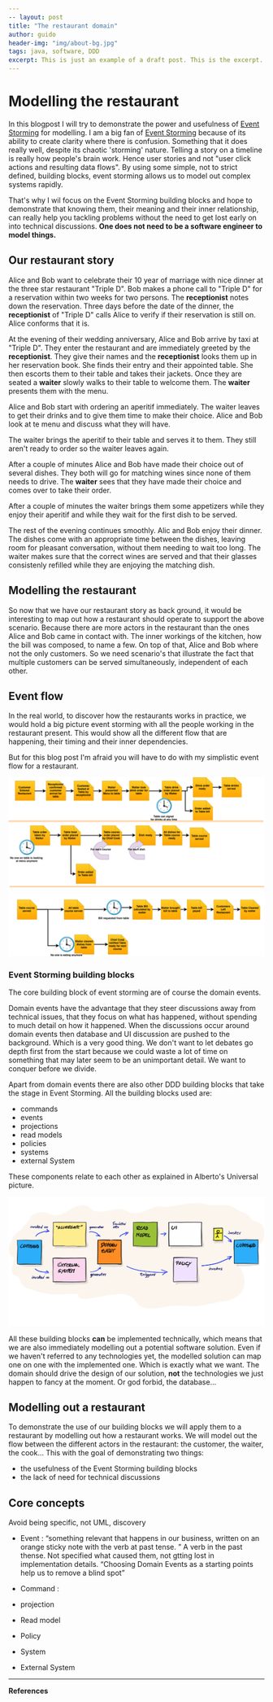 ```yaml
---
-- layout: post
title: "The restaurant domain"
author: guido
header-img: "img/about-bg.jpg"
tags: java, software, DDD
excerpt: This is just an example of a draft post. This is the excerpt. Don't place layout or markup here> Don't make it too long.
---
```

# Modelling the restaurant

In this blogpost I will try to demonstrate the power and usefulness of [Event Storming](https://www.eventstorming.com) for modelling. I am a big fan of [Event Storming](https://www.eventstorming.com) because of its ability to create clarity where there is confusion. Something that it does really well, despite its chaotic 'storming' nature. Telling a story on a timeline is really how people's brain work. Hence user stories and not "user click actions and resulting data flows". By using some simple, not to strict defined, building blocks, event storming allows us to model out complex systems rapidly. 
 
 That's why I wil focus on the Event Storming building blocks and hope to demonstrate that knowing them, their meaning and their inner relationship, can really help you tackling problems without the need to get lost early on into technical discussions. **One does not need to be a software engineer to model things.**

## Our restaurant story

Alice and Bob want to celebrate their 10 year of marriage with nice dinner at the three star restaurant "Triple D". Bob makes a phone call to "Triple D" for a reservation within two weeks for two persons. The **receptionist** notes down the reservation. Three days before the date of the dinner, the **receptionist** of "Triple D" calls Alice to verify if their reservation is still on. Alice conforms that it is.

At the evening of their wedding anniversary, Alice and Bob arrive by taxi at "Triple D". They enter the restaurant and are immediately greeted by the **receptionist**. They give their names and the **receptionist** looks them up in her reservation book. She finds their entry and their appointed table. She then escorts them to their table and takes their jackets. Once they are seated a **waiter** slowly walks to their table to welcome them. The **waiter** presents them with the menu. 

Alice and Bob start with ordering an aperitif immediately. The waiter leaves to get their drinks and to give them time to make their choice. Alice and Bob look at te menu and discuss what they will have.

The waiter brings the aperitif to their table and serves it to them. They still aren't ready to order so the waiter leaves again.

After a couple of minutes Alice and Bob have made their choice out of several dishes. They both will go for matching wines since none of them needs to drive. The **waiter** sees that they have made their choice and comes over to take their order. 

After a couple of minutes the waiter brings them some appetizers while they enjoy their aperitif and while they wait for the first dish to be served.

The rest of the evening continues smoothly. Alic and Bob enjoy their dinner. The dishes come with an appropriate time between the dishes, leaving room for pleasant conversation, without them needing to wait too long. The waiter makes sure that the correct wines are served and that their glasses consistenly refilled while they are enjoying the matching dish.

## Modelling the restaurant

So now that we have our restaurant story as back ground, it would be interesting to map out how a restaurant should operate to support the above scenario. Because there are more actors in the restaurant than the ones Alice and Bob came in contact with. The inner workings of the kitchen, how the bill was composed, to name a few. On top of that, Alice and Bob where not the only customers. So we need scenario's that illustrate the fact that multiple customers can be served simultaneously, independent of each other. 


## Event flow

In the real world, to discover how the restaurants works in practice, we would hold a big picture event storming with all the people working in the restaurant present. This would show all the different flow that are happening, their timing and their inner dependencies.  

But for this blog post I'm afraid you will have to do with my simplistic event flow for a restaurant.

![Restaurant event overview](/img/posts/events-restaurant/restaurantEvents.png)

### Event Storming building blocks

The core building block of event storming are of course the domain events. 

Domain events have the advantage that they steer discussions away from technical issues, that they focus on what has happened, without spending to much detail on how it happened. When the discussions occur around domain events then database and UI discussion are pushed to the background. Which is a very good thing. We don't want to let debates go depth first from the start because we could waste a lot of time on something that may later seem to be an unimportant detail. We want to conquer before we divide.

Apart from domain events there are also other DDD building blocks that take the stage in Event Storming. All the building blocks used are: 
+ commands
+ events
+ projections
+ read models
+ policies
+ systems
+ external System
 
These components relate to each other as explained in Alberto's Universal picture.

![Picture that explains everything](/img/posts/events-restaurant/components-overview.png)


All these building blocks **can** be implemented technically, which means that we are also immediately modelling out a potential software solution. Even if we haven't referred to any technologies yet,  the modelled solution can map one on one with the implemented one. Which is exactly what we want. The domain should drive the design of our solution, **not** the technologies we  just happen to fancy at the moment. Or god forbid, the database...  

## Modelling out a restaurant

To demonstrate the use of our building blocks we will apply them to a restaurant by modelling out how a restaurant works. We will model out the flow between the different actors in the restaurant: the customer, the waiter, the cook... This with the goal of demonstrating two things: 
+ the usefulness of the Event Storming building blocks 
+ the lack of need for technical discussions 



## Core concepts

Avoid being specific, not UML, discovery
 
+ Event : “something relevant that happens in our business, written on an orange sticky note with the verb at past tense. ” A verb in the past thense. Not specified what caused them, not gtting lost in implementation details. “Choosing Domain Events as a starting points help us to remove a blind spot”
                                                                                                                                                                                                                                  
+ Command : 
+ projection
+ Read model
+ Policy
+ System
+ External System






***
**References**

[^key]: _[DisplayValue](http://www.url.be)_
